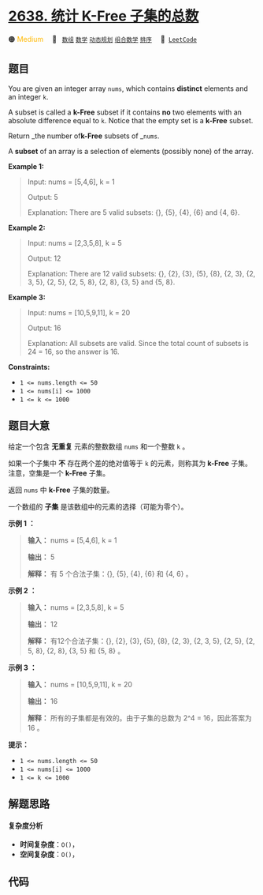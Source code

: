 # [2638. 统计 K-Free 子集的总数](https://leetcode.com/problems/count-the-number-of-k-free-subsets)

🟠 <font color=#ffb800>Medium</font>&emsp; 🔖&ensp; [`数组`](/tag/array.md) [`数学`](/tag/math.md) [`动态规划`](/tag/dynamic-programming.md) [`组合数学`](/tag/combinatorics.md) [`排序`](/tag/sorting.md)&emsp; 🔗&ensp;[`LeetCode`](https://leetcode.com/problems/count-the-number-of-k-free-subsets)

## 题目

You are given an integer array `nums`, which contains **distinct** elements
and an integer `k`.

A subset is called a **k-Free** subset if it contains **no** two elements with
an absolute difference equal to `k`. Notice that the empty set is a **k-Free**
subset.

Return _the number of**k-Free** subsets of _`nums`.

A **subset** of an array is a selection of elements (possibly none) of the
array.



**Example 1:**

> Input: nums = [5,4,6], k = 1
> 
> Output: 5
> 
> Explanation: There are 5 valid subsets: {}, {5}, {4}, {6} and {4, 6}.

**Example 2:**

> Input: nums = [2,3,5,8], k = 5
> 
> Output: 12
> 
> Explanation: There are 12 valid subsets: {}, {2}, {3}, {5}, {8}, {2, 3}, {2, 3, 5}, {2, 5}, {2, 5, 8}, {2, 8}, {3, 5} and {5, 8}.

**Example 3:**

> Input: nums = [10,5,9,11], k = 20
> 
> Output: 16
> 
> Explanation: All subsets are valid. Since the total count of subsets is 24 = 16, so the answer is 16. 

**Constraints:**

  * `1 <= nums.length <= 50`
  * `1 <= nums[i] <= 1000`
  * `1 <= k <= 1000`


## 题目大意

给定一个包含 **无重复** 元素的整数数组 `nums` 和一个整数 `k` 。

如果一个子集中 **不** 存在两个差的绝对值等于 `k` 的元素，则称其为 **k-Free** 子集。注意，空集是一个 **k-Free** 子集。

返回 `nums` 中 **k-Free** 子集的数量。

一个数组的 **子集** 是该数组中的元素的选择（可能为零个）。



**示例 1 ：**

> 
> 
> 
> 
> 
> **输入：** nums = [5,4,6], k = 1
> 
> **输出：** 5
> 
> **解释：** 有 5 个合法子集：{}, {5}, {4}, {6} 和 {4, 6} 。
> 
> 

**示例 2 ：**

> 
> 
> 
> 
> 
> **输入：** nums = [2,3,5,8], k = 5
> 
> **输出：** 12
> 
> **解释：** 有12个合法子集：{}, {2}, {3}, {5}, {8}, {2, 3}, {2, 3, 5}, {2, 5}, {2, 5, 8}, {2, 8}, {3, 5} 和 {5, 8} 。
> 
> 

**示例 3 ：**

> 
> 
> 
> 
> 
> **输入：** nums = [10,5,9,11], k = 20
> 
> **输出：** 16
> 
> **解释：** 所有的子集都是有效的。由于子集的总数为 2^4 = 16，因此答案为 16 。
> 
> 



**提示：**

  * `1 <= nums.length <= 50`
  * `1 <= nums[i] <= 1000`
  * `1 <= k <= 1000`


## 解题思路

#### 复杂度分析

- **时间复杂度**：`O()`，
- **空间复杂度**：`O()`，

## 代码

```javascript

```